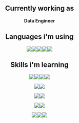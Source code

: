 <div align="center">

## Currently working as

**Data Engineer**

## Languages i'm using

<img src="https://img.shields.io/badge/Python-3776AB?style=for-the-badge&logo=python&logoColor=white"/><img src="https://img.shields.io/badge/Scala-DC322F?style=for-the-badge&logo=scala&logoColor=white"/><img src="https://img.shields.io/badge/Kotlin-7F52FF?style=for-the-badge&logo=kotlin&logoColor=white"/><img src="https://img.shields.io/badge/R-276DC3?style=for-the-badge&logo=r&logoColor=white"/><img src="https://img.shields.io/badge/LaTex-008080?style=for-the-badge&logo=latex&logoColor=white"/>
  
## Skills i'm learning

<img src="https://img.shields.io/badge/Spark-E25A1C?style=for-the-badge&logo=apachespark&logoColor=white"/><img src="https://img.shields.io/badge/Kafka-231F20?style=for-the-badge&logo=apachekafka&logoColor=white"/><img src="https://img.shields.io/badge/Elastic-005571?style=for-the-badge&logo=elastic&logoColor=white"/><img src="https://img.shields.io/badge/Airflow-017CEE?style=for-the-badge&logo=apacheairflow&logoColor=white"/>

<img src="https://img.shields.io/badge/TF2.0-FF6F00?style=for-the-badge&logo=tensorflow&logoColor=white"/><img src="https://img.shields.io/badge/PyTorch-EE4C2C?style=for-the-badge&logo=pytorch&logoColor=white"/>

<img src="https://img.shields.io/badge/Docker-2496ED?style=for-the-badge&logo=docker&logoColor=white"/><img src="https://img.shields.io/badge/K8S-326CE5?style=for-the-badge&logo=kubernetes&logoColor=white"/>

<img src="https://img.shields.io/badge/AWS-232F3E?style=for-the-badge&logo=amazonaws&logoColor=white"/><img src="https://img.shields.io/badge/Terraform-7B42BC?style=for-the-badge&logo=terraform&logoColor=white"/>
  
<img src="https://img.shields.io/badge/Spring-6DB33F?style=for-the-badge&logo=spring&logoColor=white"/><img src="https://img.shields.io/badge/FastAPI-009688?style=for-the-badge&logo=fastapi&logoColor=white"/><img src="https://img.shields.io/badge/Redis-DC382D?style=for-the-badge&logo=redis&logoColor=white"/>

</div>
